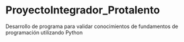 # ProyectoIntegrador_Protalento
Desarrollo de programa para validar conocimientos de fundamentos de programación utilizando Python
